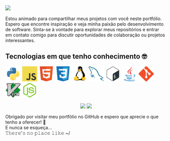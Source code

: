 <img src="https://readme-typing-svg.herokuapp.com/?color=D3D3D3&size=35&center=true&width=1000&lines=Olá sou o Nick! 😎"/>

Estou animado para compartilhar meus projetos com você neste portfólio. Espero que encontre inspiração e veja minha paixão pelo desenvolvimento de software. Sinta-se à vontade para explorar meus repositórios e entrar em contato comigo para discutir oportunidades de colaboração ou projetos interessantes.

## Tecnologias em que tenho conhecimento 🤓

<p align="left">
  <a href="https://www.python.org/" target="_blank"><img src="https://raw.githubusercontent.com/devicons/devicon/master/icons/python/python-original.svg" alt="Python" width="48px"></a>  
  <a href="https://www.javascript.com/" target="_blank"><img src="https://raw.githubusercontent.com/devicons/devicon/master/icons/javascript/javascript-original.svg" alt="JavaScript" width="48px"></a>  
  <a href="https://html.spec.whatwg.org/multipage/" target="_blank"><img src="https://raw.githubusercontent.com/devicons/devicon/master/icons/html5/html5-original.svg" alt="HTML5" width="48px"></a>  
  <a href="https://www.w3schools.com/css/" target="_blank"><img src="https://raw.githubusercontent.com/devicons/devicon/master/icons/css3/css3-original.svg" alt="CSS3" width="48px"></a>  
  <a href="https://kernel.org/" target="_blank"><img src="https://raw.githubusercontent.com/devicons/devicon/master/icons/linux/linux-original.svg" alt="Linux" width="48px"></a>  
  <a href="https://www.mysql.com/" target="_blank"><img src="https://raw.githubusercontent.com/devicons/devicon/master/icons/mysql/mysql-original.svg" alt="MySQL" width="48px"></a>  
  <a href="https://www.gnu.org/software/bash/" target="_blank"><img src="https://raw.githubusercontent.com/devicons/devicon/master/icons/bash/bash-original.svg" alt="Shell" width="48px"></a>
  <a href="https://www.java.com" target="_blank"><img src="https://raw.githubusercontent.com/devicons/devicon/master/icons/java/java-original.svg" alt="Python" width="48px"></a>
  <a href="https://git-scm.com/" target="_blank"><img src="https://raw.githubusercontent.com/devicons/devicon/master/icons/git/git-original.svg" alt="Git" width="48px"></a>
  <a href="https://www.vim.org/" target="_blank"><img src="https://raw.githubusercontent.com/devicons/devicon/master/icons/vim/vim-original.svg" alt="Vim" width="48px"></a>
  <a href="https://nodejs.org/" target="_blank"><img src="https://raw.githubusercontent.com/devicons/devicon/master/icons/nodejs/nodejs-original.svg" alt="NodeJS" width="48px"></a>
</p>

<p align="center">
<picture>
  <source
    srcset="https://github-readme-stats-n1ck120.vercel.app/api?username=N1ck120&show_icons=true&theme=github_dark&border_radius=30&include_all_commits=true&count_private=true"
    media="(prefers-color-scheme: dark)" height="180em"
  />
  <source
    srcset="https://github-readme-stats-n1ck120.vercel.app/api?username=N1ck120&show_icons=true&theme=graywhite&border_radius=30&include_all_commits=true&count_private=true"
    media="(prefers-color-scheme: light)" height="180em"
  />
  <img src="https://github-readme-stats-n1ck120.vercel.app/api?username=N1ck120&show_icons=true" /> 
</picture>
<picture>
  <source
    srcset="https://github-readme-stats-n1ck120.vercel.app/api/top-langs/?username=N1ck120&layout=compact&theme=github_dark&border_radius=30"
    media="(prefers-color-scheme: dark)" height="180em"
  />
  <source
    srcset="https://github-readme-stats-n1ck120.vercel.app/api/top-langs/?username=N1ck120&layout=compact&theme=graywhite&border_radius=30"
    media="(prefers-color-scheme: light)" height="180em"
  />
  <img src=https://github-readme-stats-n1ck120.vercel.app/api?username=N1ck120&show_icons=true" />
</picture>
</p>
                                                                                                                                                                                      
                                                                                               
Obrigado por visitar meu portfólio no GitHub e espero que aprecie o que tenho a oferecer! 🧐</br>
E nunca se esqueça...</br>𝚃𝚑𝚎𝚛𝚎'𝚜 𝚗𝚘 𝚙𝚕𝚊𝚌𝚎 𝚕𝚒𝚔𝚎 ~/
